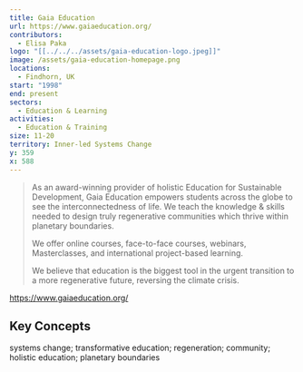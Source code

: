 ```yaml
---
title: Gaia Education
url: https://www.gaiaeducation.org/
contributors:
  - Elisa Paka
logo: "[[../../../assets/gaia-education-logo.jpeg]]"
image: /assets/gaia-education-homepage.png
locations:
  - Findhorn, UK
start: "1998"
end: present
sectors:
  - Education & Learning
activities:
  - Education & Training
size: 11-20
territory: Inner-led Systems Change
y: 359
x: 588
---
```

> As an award-winning provider of holistic Education for Sustainable Development, Gaia Education empowers students across the globe to see the interconnectedness of life. We teach the knowledge & skills needed to design truly regenerative communities which thrive within planetary boundaries.
> 
> We offer online courses, face-to-face courses, webinars, Masterclasses, and international project-based learning. 
> 
> We believe that education is the biggest tool in the urgent transition to a more regenerative future, reversing the climate crisis.

https://www.gaiaeducation.org/

## Key Concepts

systems change; transformative education; regeneration; community; holistic education; planetary boundaries
